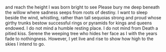 and reach the height I was born bright to see
Please bury me deep beneath the willow
where sadness seeps from roots of destiny.
I want to sleep beside the wind, whistling,
rather than tall sequoias strong and proud
whose girthy trunks bestow successful rings
or pyramids for kings and queens endowed.
I do not mind a humble resting place.
I do not mind from Death a pitied kiss.
Serene the weeping tree who hides her face
as I with the years fade to nothingness.
However, I yet live and rise to show
how high to the skies I intend to go.